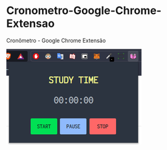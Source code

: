 # Cronometro-Google-Chrome-Extensao
Cronômetro - Google Chrome Extensão

<img src="cron.png" alt="some text">

